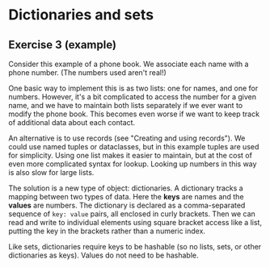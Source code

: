 # Dictionaries and sets

## Exercise 3 (example)

Consider this example of a phone book. We associate each name with a phone number. (The numbers used aren't real!)

One basic way to implement this is as two lists: one for names, and one for numbers. However, it's a bit complicated to
access the number for a given name, and we have to maintain both lists separately if we ever want to modify the phone
book. This becomes even worse if we want to keep track of additional data about each contact.

An alternative is to use records (see "Creating and using records"). We could use named tuples or dataclasses, but in
this example tuples are used for simplicity. Using one list makes it easier to maintain, but at the cost of even more
complicated syntax for lookup. Looking up numbers in this way is also slow for large lists.

The solution is a new type of object: dictionaries. A dictionary tracks a mapping between two types of data. Here the
**keys** are names and the **values** are numbers. The dictionary is declared as a comma-separated sequence of
`key: value` pairs, all enclosed in curly brackets. Then we can read and write to individual elements using square
bracket access like a list, putting the key in the brackets rather than a numeric index.

Like sets, dictionaries require keys to be hashable (so no lists, sets, or other dictionaries as keys). Values do not
need to be hashable.
